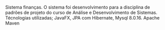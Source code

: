 Sistema finanças.
O sistema foi desenvolvimento para a disciplina de padrões de projeto do curso de Análise e Desenvolvimento de Sistemas.
Técnologias utilizadas;
JavaFX,
JPA com Hibernate,
Mysql 8.0.16.
Apache Maven

